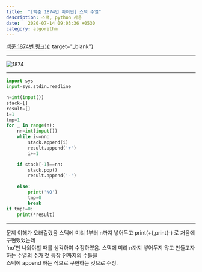 ```yaml
---
title:  "[백준 1874번 파이썬] 스택 수열"
description: 스택, python 사용
date:   2020-07-14 09:03:36 +0530
category: algorithm
---
```


[백준 1874번 링크)](https://www.acmicpc.net/problem/1874){: target="_blank"}    
***  
![1874](https://user-images.githubusercontent.com/26339800/87868429-5da9a180-c9d0-11ea-8028-54a56bd4b0ac.JPG)

***  
```python  
import sys
input=sys.stdin.readline

n=int(input())
stack=[]
result=[]
i=1
tmp=1
for _ in range(n):
    nn=int(input())
    while i<=nn:
        stack.append(i)
        result.append('+')
        i+=1

    if stack[-1]==nn:
        stack.pop()
        result.append('-')

    else:
        print('NO')
        tmp=0
        break
if tmp!=0:
    print(*result)
```
***  
문제 이해가 오래걸렸음
스택에 미리 1부터 n까지 넣어두고 print(+),print(-) 로 처음에 구현했었는데  
'no'만 나와야할 때를 생각하여 수정하였음.
스택에 미리 n까지 넣어두지 않고 만들고자 하는 수열의 수가 첫 등장 전까지의 수들을  
스택에 append 하는 식으로 구현하는 것으로 수정.
